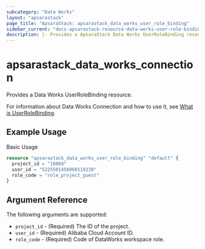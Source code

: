 ```yaml
---
subcategory: "Data Works"
layout: "apsarastack"
page_title: "ApsaraStack: apsarastack_data_works_user_role_binding"
sidebar_current: "docs-apsarastack-resource-data-works-user-role-binding"
description: |- Provides a ApsaraStack Data Works UserRoleBinding resource.
---
```


# apsarastack\_data\_works\_connection

Provides a Data Works UserRoleBinding resource.

For information about Data Works Connection and how to use it,
see [What is UserRoleBinding](https://help.aliyun.com/apsara/enterprise/v_3_14_0_20210519/dide/enterprise-ascm-developer-guide/AddProjectMemberToRole-1-2.html?spm=a2c4g.14484438.10001.559).

## Example Usage

Basic Usage

```terraform
resource "apsarastack_data_works_user_role_binding" "default" {
  project_id = "10060"
  user_id = "5225501456060119238"
  role_code = "role_project_guest"
}
```

## Argument Reference

The following arguments are supported:

* `project_id` - (Required) The ID of the project.
* `user_id` - (Required) Alibaba Cloud Account ID.
* `role_code` - (Required) Code of DataWorks workspace role.
